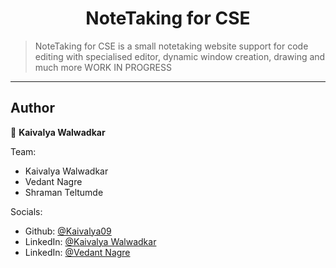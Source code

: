 <h1 align="center">NoteTaking for CSE</h1>

> NoteTaking for CSE is a small notetaking website support for code editing with specialised editor, dynamic window creation, drawing and much more
> WORK IN PROGRESS

---

## Author

👤 **Kaivalya Walwadkar**

Team:
- Kaivalya Walwadkar
- Vedant Nagre
- Shraman Teltumde

Socials:
- Github: [@Kaivalya09](https://github.com/Kaivalya09)
- LinkedIn: [@Kaivalya Walwadkar](https://www.linkedin.com/in/kaivalya0912/)
- LinkedIn: [@Vedant Nagre](https://www.linkedin.com/in/vedantnagre)
